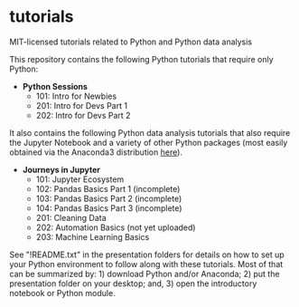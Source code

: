 # tutorials
MIT-licensed tutorials related to Python and Python data analysis

This repository contains the following Python tutorials that require only Python:

* **Python Sessions**
    * 101: Intro for Newbies
    * 201: Intro for Devs Part 1
    * 202: Intro for Devs Part 2

It also contains the following Python data analysis tutorials that also require the Jupyter Notebook and a variety of other Python packages (most easily obtained via the Anaconda3 distribution [here](https://www.anaconda.com/download/)).

* **Journeys in Jupyter**
    * 101: Jupyter Ecosystem
    * 102: Pandas Basics Part 1 (incomplete)
    * 103: Pandas Basics Part 2 (incomplete)
    * 104: Pandas Basics Part 3 (incomplete)
    * 201: Cleaning Data
    * 202: Automation Basics (not yet uploaded)
    * 203: Machine Learning Basics

See "!README.txt" in the presentation folders for details on how to set up your Python environment to follow along with these tutorials. Most of that can be summarized by: 1) download Python and/or Anaconda; 2) put the presentation folder on your desktop; and, 3) open the introductory notebook or Python module.
